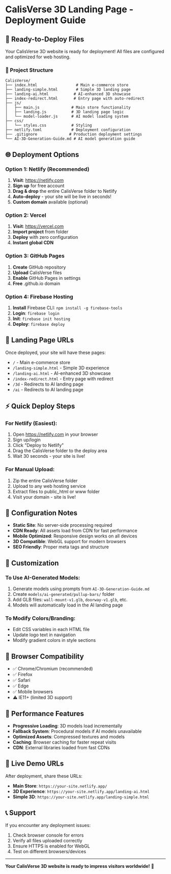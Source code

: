 # CalisVerse 3D Landing Page - Deployment Guide

## 🚀 Ready-to-Deploy Files

Your CalisVerse 3D website is ready for deployment! All files are configured and optimized for web hosting.

### 📁 Project Structure
```
CalisVerse/
├── index.html                 # Main e-commerce store
├── landing-simple.html        # Simple 3D landing page
├── landing-ai.html           # AI-enhanced 3D showcase
├── index-redirect.html       # Entry page with auto-redirect
├── js/
│   ├── main.js              # Main store functionality
│   ├── landing.js           # 3D landing page logic
│   └── model-loader.js      # AI model loading system
├── css/
│   └── styles.css           # Styling
├── netlify.toml             # Deployment configuration
├── .gitignore              # Production deployment settings
└── AI-3D-Generation-Guide.md # AI model generation guide
```

## 🌐 Deployment Options

### Option 1: Netlify (Recommended)
1. **Visit**: https://netlify.com
2. **Sign up** for free account
3. **Drag & drop** the entire CalisVerse folder to Netlify
4. **Auto-deploy** - your site will be live in seconds!
5. **Custom domain** available (optional)

### Option 2: Vercel
1. **Visit**: https://vercel.com
2. **Import project** from folder
3. **Deploy** with zero configuration
4. **Instant global CDN**

### Option 3: GitHub Pages
1. **Create** GitHub repository
2. **Upload** CalisVerse files
3. **Enable** GitHub Pages in settings
4. **Free** .github.io domain

### Option 4: Firebase Hosting
1. **Install** Firebase CLI: `npm install -g firebase-tools`
2. **Login**: `firebase login`
3. **Init**: `firebase init hosting`
4. **Deploy**: `firebase deploy`

## 🎯 Landing Page URLs

Once deployed, your site will have these pages:
- `/` - Main e-commerce store
- `/landing-simple.html` - Simple 3D experience
- `/landing-ai.html` - AI-enhanced 3D showcase
- `/index-redirect.html` - Entry page with redirect
- `/3d` - Redirects to AI landing page
- `/ai` - Redirects to AI landing page

## ⚡ Quick Deploy Steps

### For Netlify (Easiest):
1. Open https://netlify.com in your browser
2. Sign up/login
3. Click "Deploy to Netlify"
4. Drag the CalisVerse folder to the deploy area
5. Wait 30 seconds - your site is live!

### For Manual Upload:
1. Zip the entire CalisVerse folder
2. Upload to any web hosting service
3. Extract files to public_html or www folder
4. Visit your domain - site is live!

## 🔧 Configuration Notes

- **Static Site**: No server-side processing required
- **CDN Ready**: All assets load from CDN for fast performance
- **Mobile Optimized**: Responsive design works on all devices
- **3D Compatible**: WebGL support for modern browsers
- **SEO Friendly**: Proper meta tags and structure

## 🎨 Customization

### To Use AI-Generated Models:
1. Generate models using prompts from `AI-3D-Generation-Guide.md`
2. Create `models/ai-generated/pullup-bars/` folder
3. Add GLB files: `wall-mount-v1.glb`, `doorway-v1.glb`, etc.
4. Models will automatically load in the AI landing page

### To Modify Colors/Branding:
- Edit CSS variables in each HTML file
- Update logo text in navigation
- Modify gradient colors in style sections

## 📱 Browser Compatibility

- ✅ Chrome/Chromium (recommended)
- ✅ Firefox
- ✅ Safari
- ✅ Edge
- ✅ Mobile browsers
- ⚠️ IE11+ (limited 3D support)

## 🚀 Performance Features

- **Progressive Loading**: 3D models load incrementally
- **Fallback System**: Procedural models if AI models unavailable
- **Optimized Assets**: Compressed textures and models
- **Caching**: Browser caching for faster repeat visits
- **CDN**: External libraries loaded from fast CDNs

## 🔗 Live Demo URLs

After deployment, share these URLs:
- **Main Store**: `https://your-site.netlify.app/`
- **3D Experience**: `https://your-site.netlify.app/landing-ai.html`
- **Simple 3D**: `https://your-site.netlify.app/landing-simple.html`

## 📞 Support

If you encounter any deployment issues:
1. Check browser console for errors
2. Verify all files uploaded correctly
3. Ensure HTTPS is enabled for WebGL
4. Test on different browsers/devices

---

**Your CalisVerse 3D website is ready to impress visitors worldwide!** 🌟
